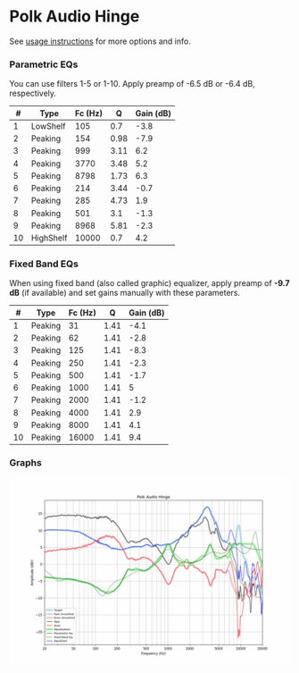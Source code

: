 # Polk Audio Hinge
See [usage instructions](https://github.com/jaakkopasanen/AutoEq#usage) for more options and info.

### Parametric EQs
You can use filters 1-5 or 1-10. Apply preamp of -6.5 dB or -6.4 dB, respectively.

|   # | Type      |   Fc (Hz) |    Q |   Gain (dB) |
|-----|-----------|-----------|------|-------------|
|   1 | LowShelf  |       105 | 0.7  |        -3.8 |
|   2 | Peaking   |       154 | 0.98 |        -7.9 |
|   3 | Peaking   |       999 | 3.11 |         6.2 |
|   4 | Peaking   |      3770 | 3.48 |         5.2 |
|   5 | Peaking   |      8798 | 1.73 |         6.3 |
|   6 | Peaking   |       214 | 3.44 |        -0.7 |
|   7 | Peaking   |       285 | 4.73 |         1.9 |
|   8 | Peaking   |       501 | 3.1  |        -1.3 |
|   9 | Peaking   |      8968 | 5.81 |        -2.3 |
|  10 | HighShelf |     10000 | 0.7  |         4.2 |

### Fixed Band EQs
When using fixed band (also called graphic) equalizer, apply preamp of **-9.7 dB** (if available) and set gains manually with these parameters.

|   # | Type    |   Fc (Hz) |    Q |   Gain (dB) |
|-----|---------|-----------|------|-------------|
|   1 | Peaking |        31 | 1.41 |        -4.1 |
|   2 | Peaking |        62 | 1.41 |        -2.8 |
|   3 | Peaking |       125 | 1.41 |        -8.3 |
|   4 | Peaking |       250 | 1.41 |        -2.3 |
|   5 | Peaking |       500 | 1.41 |        -1.7 |
|   6 | Peaking |      1000 | 1.41 |         5   |
|   7 | Peaking |      2000 | 1.41 |        -1.2 |
|   8 | Peaking |      4000 | 1.41 |         2.9 |
|   9 | Peaking |      8000 | 1.41 |         4.1 |
|  10 | Peaking |     16000 | 1.41 |         9.4 |

### Graphs
![](./Polk%20Audio%20Hinge.png)
